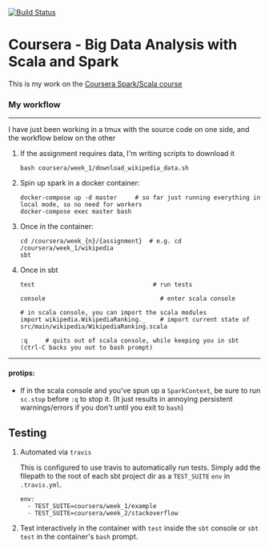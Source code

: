 [![Build Status](https://travis-ci.org/fdm1/coursera_spark_scala.svg?branch=master)](https://travis-ci.org/fdm1/coursera_spark_scala)

Coursera - Big Data Analysis with Scala and Spark
=================================================

This is my work on the [Coursera Spark/Scala course](https://www.coursera.org/learn/scala-spark-big-data)

### My workflow
---------------

I have just been working in a tmux with the source code on one side, and the workflow below on the other


 1. If the assignment requires data, I'm writing scripts to download it

    ```
    bash coursera/week_1/download_wikipedia_data.sh
    ```

 1. Spin up spark in a docker container:

    ```
    docker-compose up -d master     # so far just running everything in local mode, so no need for workers
    docker-compose exec master bash
    ```

 1. Once in the container:

    ```
    cd /coursera/week_{n}/{assignment}  # e.g. cd /coursera/week_1/wikipedia
    sbt
    ```

 1. Once in sbt

    ```
    test                                 # run tests

    console                                # enter scala console

    # in scala console, you can import the scala modules
    import wikipedia.WikipediaRanking._    # import current state of src/main/wikipedia/WikipediaRanking.scala

    :q     # quits out of scala console, while keeping you in sbt (ctrl-C backs you out to bash prompt)
    ```

--------------------
#### protips:

- If in the scala console and you've spun up a `SparkContext`, be sure to run `sc.stop` before `:q` to stop it.
  (It just results in annoying persistent warnings/errors if you don't until you exit to `bash`)


Testing
-------

1. Automated via `travis`

    This is configured to use travis to automatically run tests.
    Simply add the filepath to the root of each sbt project dir as a `TEST_SUITE` `env` in `.travis.yml`.

    ```
    env:
      - TEST_SUITE=coursera/week_1/example
      - TEST_SUITE=coursera/week_2/stackoverflow
    ```

1. Test interactively in the container with `test` inside the `sbt` console or `sbt test` in the container's `bash` prompt.





